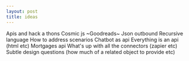 ```yaml
---
layout: post
title: ideas
---
```


Apis and hack a thons
Cosmic js
~Goodreads~
Json outbound
Recursive language
How to address scenarios
Chatbot as api
Everything is an api (html etc)
Mortgages api
What's up with all the connectors (zapier etc)
Subtle design questions (how much of a related object to provide etc)